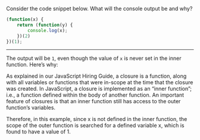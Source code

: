 Consider the code snippet below. What will the console output be and why?

```js
(function(x) {
    return (function(y) {
        console.log(x);
    })(2)
})(1);
```

---

The output will be `1`, even though the value of `x` is never set in the inner function. Here’s why:

As explained in our JavaScript Hiring Guide, a closure is a function, along with all variables or functions that were in-scope at the time that the closure was created. In JavaScript, a closure is implemented as an “inner function”; i.e., a function defined within the body of another function. An important feature of closures is that an inner function still has access to the outer function’s variables.

Therefore, in this example, since x is not defined in the inner function, the scope of the outer function is searched for a defined variable x, which is found to have a value of 1.